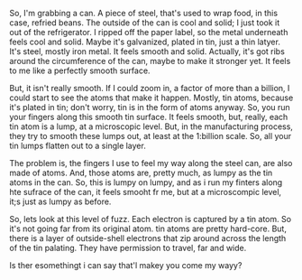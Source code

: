 
So, I'm grabbing a can.  A piece of steel, that's used to wrap food, in this case, refried beans.  The outside of the can is cool and solid; I just took it out of the refrigerator.  I ripped off the paper label, so the metal underneath feels cool and solid.  Maybe it's galvanized, plated in tin, just a thin latyer.  It's steel, mostly iron metal.  It  feels smooth and solid.  Actually, it's got ribs around the circumference of the can, maybe to make it stronger yet.  It feels to me like a perfectly smooth surface.


But, it isn't really smooth.  If I could zoom in, a factor of more than a billion, I could start to see the atoms that make it happen.  Mostly, tin atoms, because it's plated in tin; don't worry, tin is in the form of atoms anyway.  So, you run your fingers along this smooth tin surface.  It feels smooth, but, really, each tin atom is a lump, at a microscopic level.  But, in the manufacturing process, they try to smooth these lumps out, at least at the 1:billion scale.  So, all your tin lumps flatten out to a single layer.


The problem is, the fingers I use to feel my way along the steel can, are also made of atoms.  And, those atoms are, pretty much, as lumpy as the tin atoms in the can.  So, this is lumpy on lumpy, and as i run my finters along hte sufrace of the can, it feels smooht fr me, but at a microscompic level, it;s just as lumpy as before.


So, lets look at this level of fuzz.  Each electron is captured by a tin atom.  So it's not going far from its original atom.  tin atoms are pretty hard-core.  But, there is a layer of outside-shell electrons that zip around across the length of the tin palating.  They have permission to travel, far and wide.


Is ther esomethingt i can say
that'l makey you come my wayy?
